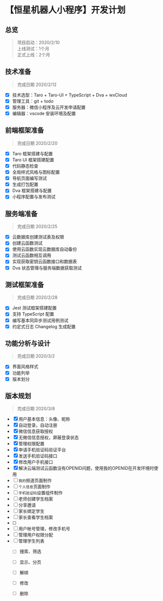 # 【恒星机器人小程序】开发计划

## 总览

> 项目启动：2020/2/10  
> 上线测试：1个月  
> 正式上线：2个月


## 技术准备

> 完成日期 2020/2/12

- [x] 技术选型：Taro + Taro-UI + TypeScript + Dva + wxCloud
- [x] 管理工具：git + todo 
- [x] 服务器：微信小程序及云开发申请配置
- [x] 编辑器：vscode 安装环境及配置

## 前端框架准备

> 完成日期 2020/2/20

- [x] Taro 框架搭建与配置
- [x] Taro UI 框架搭建配置
- [x] 代码静态检查
- [x] 全局样式风格与图标配置
- [x] 导航页面编写测试
- [x] 生成打包配置
- [x] Dva 框架搭建与配置
- [x] 小程序配置与发布测试

## 服务端准备

> 完成日期 2020/2/25

- [x] 云数据库创建测试表及权限
- [x] 创建云函数测试
- [x] 使用云函数实现云数据库自动备份
- [x] 测试云函数相互调用
- [x] 实现获取密钥云函数接口和数据表
- [x] Dva 状态管理与服务端数据获取测试

## 测试框架准备

> 完成日期 2020/2/28

- [x] Jest 测试框架搭建配置
- [x] 支持 TypeScript 配置
- [x] 编写基本同异步测试用例测试
- [x] 约定式日志 Changelog 生成配置

## 功能分析与设计

> 完成日期 2020/3/2

- [x] 界面风格样式
- [x] 功能列举
- [x] 版本划分

## 版本规划

> 完成日期 2020/3/8

- [x] 用户基本信息：头像、昵称
- [x] 自动登录，自动注册
- [x] 微信信息获取授权
- [x] 无微信信息授权，屏蔽登录状态
- [x] 管理权限配置
- [x] 申请手机验证码验证平台
- [x] 发送手机验证码接口
- [x] 修改用户手机接口
- [x] 解决云端测试云函数没有OPENID问题，使用我的OPENID在开发环境时使用
- [ ] `我的`频道页面制作
- [ ] `个人信息`页面制作
- [ ] `手机验证码`设置组件制作
- [ ] 老师创建学生档案
- [ ] 分享邀请
- [ ] 家长绑定学生
- [ ] 家长查看学生档案
- [ ] 
- [ ] 用户帐号管理，修改手机号
- [ ] 管理用户权限分配
- [ ] 管理学生列表
  - [ ] 搜索、筛选
  - [ ] 显示、分页
  - [ ] 解绑
  - [ ] 修改
  - [ ] 删除

